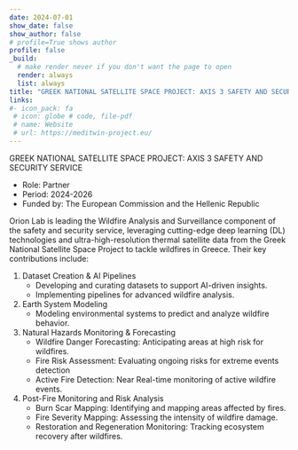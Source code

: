 ```yaml
---
date: 2024-07-01
show_date: false
show_author: false
# profile=True shows author
profile: false    
_build:
  # make render never if you don't want the page to open
  render: always
  list: always
title: "GREEK NATIONAL SATELLITE SPACE PROJECT: AXIS 3 SAFETY AND SECURITY SERVICE"
links:
#- icon_pack: fa
 # icon: globe # code, file-pdf
 # name: Website
 # url: https://meditwin-project.eu/
---
```

GREEK NATIONAL SATELLITE SPACE PROJECT: AXIS 3 SAFETY AND SECURITY SERVICE

- Role:       Partner
- Period:     2024-2026
- Funded by:  The European Commission and the Hellenic Republic   

<!--more-->
Orion Lab is leading the Wildfire Analysis and Surveillance component of the safety and security service, leveraging cutting-edge deep learning (DL) technologies and ultra-high-resolution thermal satellite data from the Greek National Satellite Space Project to tackle wildfires in Greece. Their key contributions include:

1.	Dataset Creation & AI Pipelines
    - Developing and curating datasets to support AI-driven insights.
    - Implementing pipelines for advanced wildfire analysis.
2.	Earth System Modeling
    - Modeling environmental systems to predict and analyze wildfire behavior.
3.	Natural Hazards Monitoring & Forecasting
    -	Wildfire Danger Forecasting: Anticipating areas at high risk for wildfires.
    -	Fire Risk Assessment: Evaluating ongoing risks for extreme events detection
    -	Active Fire Detection: Near Real-time monitoring of active wildfire events.
4.	Post-Fire Monitoring and Risk Analysis
    - Burn Scar Mapping: Identifying and mapping areas affected by fires.
    - Fire Severity Mapping: Assessing the intensity of wildfire damage.
    - Restoration and Regeneration Monitoring: Tracking ecosystem recovery after wildfires.

